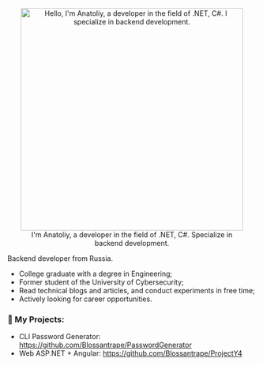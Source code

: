 <div align="center">
    <div style="text-align: center;">
        <img src="https://media4.giphy.com/media/v1.Y2lkPTc5MGI3NjExOHRmOGtnZnV2ajFoMjlmNzQ4bnp4N2J6NHU3a3ZmenZuNG43YWc2diZlcD12MV9pbnRlcm5hbF9naWZfYnlfaWQmY3Q9Zw/qgQUggAC3Pfv687qPC/giphy.gif" width="450" alt="Hello, I'm Anatoliy, a developer in the field of .NET, C#. I specialize in backend development." style="display: block; margin: 0 auto;">
        <div style="width: 450px; margin: 0 auto;">
            I'm Anatoliy, a developer in the field of .NET, C#. Specialize in backend development.
        </div>
    </div>
</div>

<div align="center"><img src="https://komarev.com/ghpvc/?username=Blossantrape&style=flat-square&color=blueviolet" alt=""/></div>


Backend developer from Russia.

- College graduate with a degree in Engineering;
- Former student of the University of Cybersecurity;
- Read technical blogs and articles, and conduct experiments in free time;
- Actively looking for career opportunities.

### 🧵 My Projects:

- CLI Password Generator: https://github.com/Blossantrape/PasswordGenerator
- Web ASP.NET + Angular: https://github.com/Blossantrape/ProjectY4
